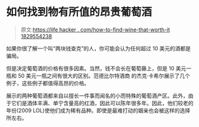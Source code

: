 # 如何找到物有所值的昂贵葡萄酒

> 原文:[https://life hacker . com/how-to-find-wine-that-worth-it 1829554238](https://lifehacker.com/how-to-find-expensive-wine-thats-worth-it-1829554238)

如果你很了解一个叫“两块钱查克”的人，你可能会认为任何超过 10 美元的酒都是骗局。

但是决定葡萄酒的价格有很多因素。当然，钱不会长在葡萄藤上，但是 10 美元一瓶和 50 美元一瓶之间有很大的区别。范德比尔特酒商 的杰克·卡希尔展示了几个例子，这些例子都值得高昂的价格。

展示的两种葡萄酒都来自以擅长一件事而闻名的小而特殊的葡萄酒产区。此外，由于它们是酒体丰满、单宁含量高的红酒，因此可以陈年很多年。因此，他们较老的年份(2009 LOL)使他们成为稀有品种。即使是最难打动的姻亲也会被这样的选择所左右。